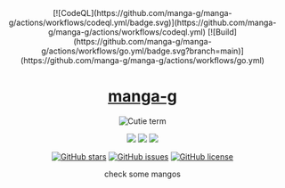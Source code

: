 <div align="center";>
[![CodeQL](https://github.com/manga-g/manga-g/actions/workflows/codeql.yml/badge.svg)](https://github.com/manga-g/manga-g/actions/workflows/codeql.yml)
[![Build](https://github.com/manga-g/manga-g/actions/workflows/go.yml/badge.svg?branch=main)](https://github.com/manga-g/manga-g/actions/workflows/go.yml)

# [manga-g](http://manga-g.pages.dev)
![Cutie term](https://manga-g.pages.dev/assets/images/icons/console/wh.gif)

<img src="https://img.shields.io/badge/os-linux-brightgreen"> <img src="https://img.shields.io/badge/os-mac-brightgreen"> <img src="https://img.shields.io/badge/os-windows-brightgreen">

[![GitHub stars](https://img.shields.io/github/stars/manga-g/manga-g)](https://github.com/manga-g/manga-g/stargazers)
[![GitHub issues](https://img.shields.io/github/issues/manga-g/manga-g)](https://github.com/manga-g/manga-g/issues)
[![GitHub license](https://img.shields.io/github/license/manga-g/manga-g)](https://github.com/manga-g/manga-g)

check some mangos
</div>
